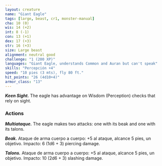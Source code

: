 ```yaml
---
layout: creature
name: "Giant Eagle"
tags: [large, beast, cr1, monster-manual]
cha: 10 (0)
wis: 14 (+2)
int: 8 (-1)
con: 13 (+1)
dex: 17 (+3)
str: 16 (+3)
size: Large beast
alignment: neutral good
challenge: "1 (200 XP)"
languages: "Giant Eagle, understands Common and Auran but can't speak"
skills: "Percepción +4"
speed: "10 pies (3 mts), fly 80 ft."
hit_points: "26 (4d10+4)"
armor_class: "13"
---
```


***Keen Sight.*** The eagle has advantage on Wisdom (Perception) checks that rely on sight.

### Actions

***Multiataque.*** The eagle makes two attacks: one with its beak and one with its talons.

***Beak.*** Ataque de arma cuerpo a cuerpo: +5 al ataque, alcance 5 pies, un objetivo. Impacto: 6 (1d6 + 3) piercing damage.

***Talons.*** Ataque de arma cuerpo a cuerpo: +5 al ataque, alcance 5 pies, un objetivo. Impacto: 10 (2d6 + 3) slashing damage.